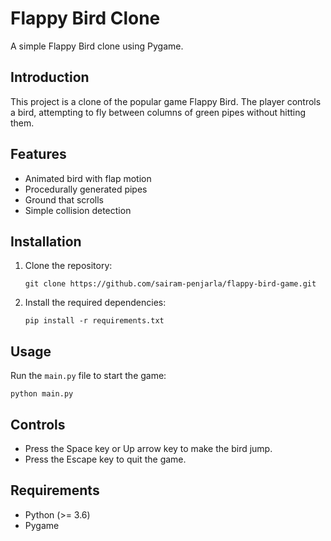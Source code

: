 # Flappy Bird Clone

A simple Flappy Bird clone using Pygame.

## Introduction

This project is a clone of the popular game Flappy Bird. The player controls a bird, attempting to fly between columns of green pipes without hitting them. 

## Features

- Animated bird with flap motion
- Procedurally generated pipes
- Ground that scrolls
- Simple collision detection

## Installation

1. Clone the repository:

    ```
    git clone https://github.com/sairam-penjarla/flappy-bird-game.git
    ```

2. Install the required dependencies:

    ```
    pip install -r requirements.txt
    ```

## Usage

Run the `main.py` file to start the game:
```
python main.py
```


## Controls

- Press the Space key or Up arrow key to make the bird jump.
- Press the Escape key to quit the game.

## Requirements

- Python (>= 3.6)
- Pygame